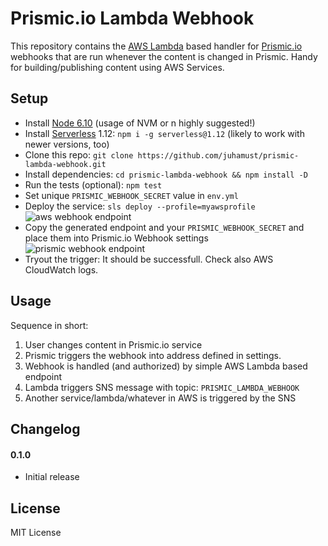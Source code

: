 # Prismic.io Lambda Webhook

This repository contains the [AWS Lambda](https://aws.amazon.com/lambda/) based handler for [Prismic.io](https://prismic.io/) webhooks that are run whenever the content is changed in Prismic. Handy for building/publishing content using AWS Services.

## Setup

- Install [Node 6.10](https://nodejs.org/en/) (usage of NVM or n highly suggested!)
- Install [Serverless](https://serverless.com/) 1.12: `npm i -g serverless@1.12` (likely to work with newer versions, too)
- Clone this repo: `git clone https://github.com/juhamust/prismic-lambda-webhook.git`
- Install dependencies: `cd prismic-lambda-webhook && npm install -D`
- Run the tests (optional): `npm test`
- Set unique `PRISMIC_WEBHOOK_SECRET` value in `env.yml`
- Deploy the service: `sls deploy --profile=myawsprofile` ![aws webhook endpoint](https://github.com/jmu/prismic-lambda-webhook/raw/master/aws-webhook.png "AWS webhook endpoint")
- Copy the generated endpoint and your `PRISMIC_WEBHOOK_SECRET` and place them into Prismic.io Webhook settings ![prismic webhook endpoint](https://github.com/jmu/prismic-lambda-webhook/raw/master/prismic-webhook.png "Prismic.io webhook endpoint")
- Tryout the trigger: It should be successfull. Check also AWS CloudWatch logs.


## Usage

Sequence in short:

1. User changes content in Prismic.io service
2. Prismic triggers the webhook into address defined in settings.
3. Webhook is handled (and authorized) by simple AWS Lambda based endpoint
4. Lambda triggers SNS message with topic: `PRISMIC_LAMBDA_WEBHOOK`
5. Another service/lambda/whatever in AWS is triggered by the SNS

## Changelog

#### 0.1.0

- Initial release

## License

MIT License
